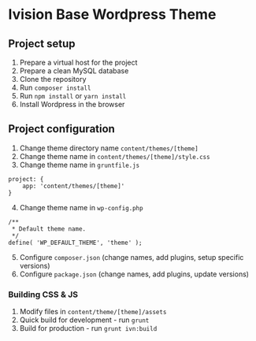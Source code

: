 # Ivision Base Wordpress Theme

## Project setup

1. Prepare a virtual host for the project
2. Prepare a clean MySQL database
3. Clone the repository
4. Run `composer install`
5. Run `npm install` or `yarn install`
6. Install Wordpress in the browser

## Project configuration

1. Change theme directory name `content/themes/[theme]`
2. Change theme name in `content/themes/[theme]/style.css`
3. Change theme name in `gruntfile.js` 
```
project: {
    app: 'content/themes/[theme]'
}
```
4. Change theme name in `wp-config.php`
```
/**
 * Default theme name.
 */
define( 'WP_DEFAULT_THEME', 'theme' );
```
5. Configure `composer.json` (change names, add plugins, setup specific versions)
6. Configure `package.json` (change names, add plugins, update versions)


### Building CSS & JS

1. Modify files in `content/theme/[theme]/assets`
2. Quick build for development - run `grunt`
3. Build for production - run `grunt ivn:build`